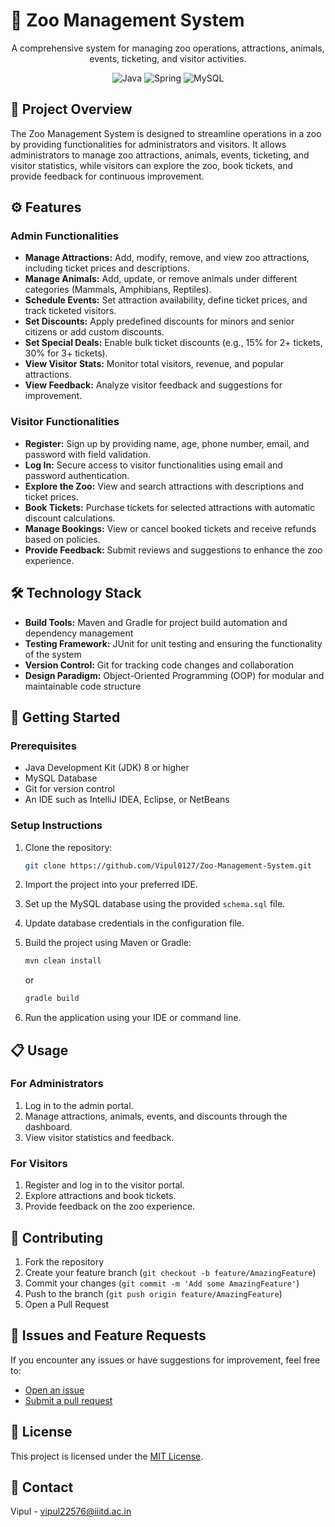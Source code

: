 # 🦁 Zoo Management System

<div align="center">
  <p>
    A comprehensive system for managing zoo operations, attractions, animals, events, ticketing, and visitor activities.
  </p>

  <div>
    <img src="https://img.shields.io/badge/Java-ED8B00?style=for-the-badge&logo=java&logoColor=white" alt="Java"/>
    <img src="https://img.shields.io/badge/Spring-6DB33F?style=for-the-badge&logo=spring&logoColor=white" alt="Spring"/>
    <img src="https://img.shields.io/badge/MySQL-00000F?style=for-the-badge&logo=mysql&logoColor=white" alt="MySQL"/>
  </div>
</div>

## 📖 Project Overview

The Zoo Management System is designed to streamline operations in a zoo by providing functionalities for administrators and visitors. It allows administrators to manage zoo attractions, animals, events, ticketing, and visitor statistics, while visitors can explore the zoo, book tickets, and provide feedback for continuous improvement.

## ⚙️ Features

### Admin Functionalities

- **Manage Attractions:** Add, modify, remove, and view zoo attractions, including ticket prices and descriptions.
- **Manage Animals:** Add, update, or remove animals under different categories (Mammals, Amphibians, Reptiles).
- **Schedule Events:** Set attraction availability, define ticket prices, and track ticketed visitors.
- **Set Discounts:** Apply predefined discounts for minors and senior citizens or add custom discounts.
- **Set Special Deals:** Enable bulk ticket discounts (e.g., 15% for 2+ tickets, 30% for 3+ tickets).
- **View Visitor Stats:** Monitor total visitors, revenue, and popular attractions.
- **View Feedback:** Analyze visitor feedback and suggestions for improvement.

### Visitor Functionalities

- **Register:** Sign up by providing name, age, phone number, email, and password with field validation.
- **Log In:** Secure access to visitor functionalities using email and password authentication.
- **Explore the Zoo:** View and search attractions with descriptions and ticket prices.
- **Book Tickets:** Purchase tickets for selected attractions with automatic discount calculations.
- **Manage Bookings:** View or cancel booked tickets and receive refunds based on policies.
- **Provide Feedback:** Submit reviews and suggestions to enhance the zoo experience.

## 🛠️ Technology Stack

- **Build Tools:** Maven and Gradle for project build automation and dependency management
- **Testing Framework:** JUnit for unit testing and ensuring the functionality of the system
- **Version Control:** Git for tracking code changes and collaboration
- **Design Paradigm:** Object-Oriented Programming (OOP) for modular and maintainable code structure

## 🚀 Getting Started

### Prerequisites

- Java Development Kit (JDK) 8 or higher
- MySQL Database
- Git for version control
- An IDE such as IntelliJ IDEA, Eclipse, or NetBeans

### Setup Instructions

1. Clone the repository:
   ```bash
   git clone https://github.com/Vipul0127/Zoo-Management-System.git
   ```

2. Import the project into your preferred IDE.

3. Set up the MySQL database using the provided `schema.sql` file.

4. Update database credentials in the configuration file.

5. Build the project using Maven or Gradle:
   ```bash
   mvn clean install
   ```
   or
   ```bash
   gradle build
   ```

6. Run the application using your IDE or command line.

## 📋 Usage

### For Administrators

1. Log in to the admin portal.
2. Manage attractions, animals, events, and discounts through the dashboard.
3. View visitor statistics and feedback.

### For Visitors

1. Register and log in to the visitor portal.
2. Explore attractions and book tickets.
3. Provide feedback on the zoo experience.

## 🤝 Contributing

1. Fork the repository
2. Create your feature branch (`git checkout -b feature/AmazingFeature`)
3. Commit your changes (`git commit -m 'Add some AmazingFeature'`)
4. Push to the branch (`git push origin feature/AmazingFeature`)
5. Open a Pull Request

## 🐛 Issues and Feature Requests

If you encounter any issues or have suggestions for improvement, feel free to:
- [Open an issue](https://github.com/Vipul0127/Zoo-Management-System/issues)
- [Submit a pull request](https://github.com/Vipul0127/Zoo-Management-System/pulls)

## 📜 License

This project is licensed under the [MIT License](LICENSE).

## 📧 Contact

Vipul - [vipul22576@iiitd.ac.in](mailto:vipul22576@iiitd.ac.in)

